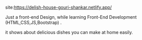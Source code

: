 site:https://delish-house-gouri-shankar.netlify.app/

Just a front-end Design, while learning Front-End Development (HTML,CSS,JS,Bootstrap) .

it shows about delicious dishes you can make at home easily.
